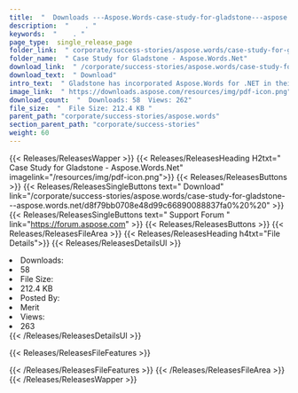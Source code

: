 ```yaml
---
title:  "  Downloads ---Aspose.Words-case-study-for-gladstone---aspose.words.net . " 
description:  "    . " 
keywords:  "    . " 
page_type:  single_release_page
folder_link:  " corporate/success-stories/aspose.words/case-study-for-gladstone---aspose.words.net/"
folder_name:  " Case Study for Gladstone - Aspose.Words.Net"
download_link:  " /corporate/success-stories/aspose.words/case-study-for-gladstone---aspose.words.net/d8f79bb0708e48d99c66890088837fa0"
download_text:  " Download"
intro_text:  " Gladstone has incorporated Aspose.Words for .NET in their product Orbit Professi..."
image_link:  " https://downloads.aspose.com/resources/img/pdf-icon.png"
download_count:  "  Downloads: 58  Views: 262"
file_size:  "  File Size: 212.4 KB "
parent_path: "corporate/success-stories/aspose.words"
section_parent_path: "corporate/success-stories"
weight: 60 
---
```


{{< Releases/ReleasesWapper >}}
  {{< Releases/ReleasesHeading H2txt=" Case Study for Gladstone - Aspose.Words.Net" imagelink="/resources/img/pdf-icon.png">}}
  {{< Releases/ReleasesButtons >}}
    {{< Releases/ReleasesSingleButtons text=" Download" link="/corporate/success-stories/aspose.words/case-study-for-gladstone---aspose.words.net/d8f79bb0708e48d99c66890088837fa0%20%20" >}}
    {{< Releases/ReleasesSingleButtons text=" Support Forum " link="https://forum.aspose.com" >}}
  {{< Releases/ReleasesButtons >}}
  {{< Releases/ReleasesFileArea >}}
    {{< Releases/ReleasesHeading h4txt="File Details">}}
    {{< Releases/ReleasesDetailsUl >}}
             <li>Downloads:</li><li>58</li><li>File Size:</li><li>212.4 KB</li><li>Posted By:</li><li>Merit</li><li>Views:</li><li>263</li>
    {{< /Releases/ReleasesDetailsUl >}}

  {{< Releases/ReleasesFileFeatures >}}
      
  {{< /Releases/ReleasesFileFeatures >}}
 {{< /Releases/ReleasesFileArea >}}
{{< /Releases/ReleasesWapper >}}


